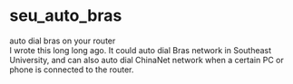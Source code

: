 # seu_auto_bras
auto dial bras on your router  
I wrote this long long ago. It could auto dial Bras network in Southeast University, and can also auto dial ChinaNet network when a certain PC or phone is connected to the router.  
